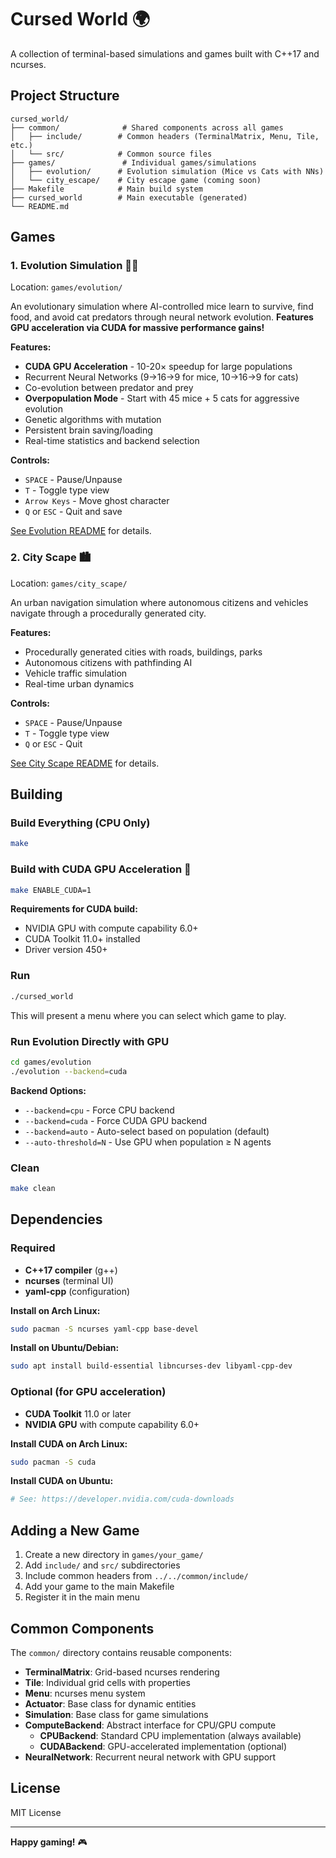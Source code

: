 # Cursed World 🌍

A collection of terminal-based simulations and games built with C++17 and ncurses.

## Project Structure

```
cursed_world/
├── common/              # Shared components across all games
│   ├── include/        # Common headers (TerminalMatrix, Menu, Tile, etc.)
│   └── src/            # Common source files
├── games/               # Individual games/simulations
│   ├── evolution/      # Evolution simulation (Mice vs Cats with NNs)
│   └── city_escape/    # City escape game (coming soon)
├── Makefile            # Main build system
├── cursed_world        # Main executable (generated)
└── README.md
```

## Games

### 1. Evolution Simulation 🧬🚀
Location: `games/evolution/`

An evolutionary simulation where AI-controlled mice learn to survive, find food, and avoid cat predators through neural network evolution. **Features GPU acceleration via CUDA for massive performance gains!**

**Features:**
- **CUDA GPU Acceleration** - 10-20× speedup for large populations
- Recurrent Neural Networks (9→16→9 for mice, 10→16→9 for cats)
- Co-evolution between predator and prey
- **Overpopulation Mode** - Start with 45 mice + 5 cats for aggressive evolution
- Genetic algorithms with mutation
- Persistent brain saving/loading
- Real-time statistics and backend selection

**Controls:**
- `SPACE` - Pause/Unpause
- `T` - Toggle type view
- `Arrow Keys` - Move ghost character
- `Q` or `ESC` - Quit and save

[See Evolution README](./games/evolution/README.md) for details.

### 2. City Scape 🏙️
Location: `games/city_scape/`

An urban navigation simulation where autonomous citizens and vehicles navigate through a procedurally generated city.

**Features:**
- Procedurally generated cities with roads, buildings, parks
- Autonomous citizens with pathfinding AI
- Vehicle traffic simulation
- Real-time urban dynamics

**Controls:**
- `SPACE` - Pause/Unpause
- `T` - Toggle type view
- `Q` or `ESC` - Quit

[See City Scape README](./games/city_scape/README.md) for details.

## Building

### Build Everything (CPU Only)
```bash
make
```

### Build with CUDA GPU Acceleration 🚀
```bash
make ENABLE_CUDA=1
```

**Requirements for CUDA build:**
- NVIDIA GPU with compute capability 6.0+
- CUDA Toolkit 11.0+ installed
- Driver version 450+

### Run
```bash
./cursed_world
```

This will present a menu where you can select which game to play.

### Run Evolution Directly with GPU
```bash
cd games/evolution
./evolution --backend=cuda
```

**Backend Options:**
- `--backend=cpu` - Force CPU backend
- `--backend=cuda` - Force CUDA GPU backend
- `--backend=auto` - Auto-select based on population (default)
- `--auto-threshold=N` - Use GPU when population ≥ N agents

### Clean
```bash
make clean
```

## Dependencies

### Required
- **C++17 compiler** (g++)
- **ncurses** (terminal UI)
- **yaml-cpp** (configuration)

**Install on Arch Linux:**
```bash
sudo pacman -S ncurses yaml-cpp base-devel
```

**Install on Ubuntu/Debian:**
```bash
sudo apt install build-essential libncurses-dev libyaml-cpp-dev
```

### Optional (for GPU acceleration)
- **CUDA Toolkit** 11.0 or later
- **NVIDIA GPU** with compute capability 6.0+

**Install CUDA on Arch Linux:**
```bash
sudo pacman -S cuda
```

**Install CUDA on Ubuntu:**
```bash
# See: https://developer.nvidia.com/cuda-downloads
```

## Adding a New Game

1. Create a new directory in `games/your_game/`
2. Add `include/` and `src/` subdirectories
3. Include common headers from `../../common/include/`
4. Add your game to the main Makefile
5. Register it in the main menu

## Common Components

The `common/` directory contains reusable components:

- **TerminalMatrix**: Grid-based ncurses rendering
- **Tile**: Individual grid cells with properties
- **Menu**: ncurses menu system
- **Actuator**: Base class for dynamic entities
- **Simulation**: Base class for game simulations
- **ComputeBackend**: Abstract interface for CPU/GPU compute
  - **CPUBackend**: Standard CPU implementation (always available)
  - **CUDABackend**: GPU-accelerated implementation (optional)
- **NeuralNetwork**: Recurrent neural network with GPU support

## License

MIT License

---

**Happy gaming!** 🎮
